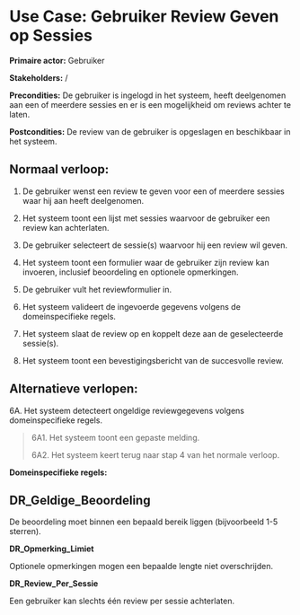 # Use Case: Gebruiker Review Geven op Sessies

**Primaire actor:** Gebruiker

**Stakeholders:** /

**Precondities:** De gebruiker is ingelogd in het systeem, heeft
deelgenomen aan een of meerdere sessies en er is een mogelijkheid om
reviews achter te laten.

**Postcondities:** De review van de gebruiker is opgeslagen en
beschikbaar in het systeem.

## **Normaal verloop:**

1.  De gebruiker wenst een review te geven voor een of meerdere sessies
    waar hij aan heeft deelgenomen.

2.  Het systeem toont een lijst met sessies waarvoor de gebruiker een
    review kan achterlaten.

3.  De gebruiker selecteert de sessie(s) waarvoor hij een review wil
    geven.

4.  Het systeem toont een formulier waar de gebruiker zijn review kan
    invoeren, inclusief beoordeling en optionele opmerkingen.

5.  De gebruiker vult het reviewformulier in.

6.  Het systeem valideert de ingevoerde gegevens volgens de
    domeinspecifieke regels.

7.  Het systeem slaat de review op en koppelt deze aan de geselecteerde
    sessie(s).

8.  Het systeem toont een bevestigingsbericht van de succesvolle review.

## **Alternatieve verlopen:**

6A. Het systeem detecteert ongeldige reviewgegevens volgens
domeinspecifieke regels.

> 6A1. Het systeem toont een gepaste melding.
>
> 6A2. Het systeem keert terug naar stap 4 van het normale verloop.

**Domeinspecifieke regels:**

## **DR_Geldige_Beoordeling**

De beoordeling moet binnen een bepaald bereik liggen (bijvoorbeeld 1-5
sterren).

**DR_Opmerking_Limiet**

Optionele opmerkingen mogen een bepaalde lengte niet overschrijden.

**DR_Review_Per_Sessie**

Een gebruiker kan slechts één review per sessie achterlaten.
